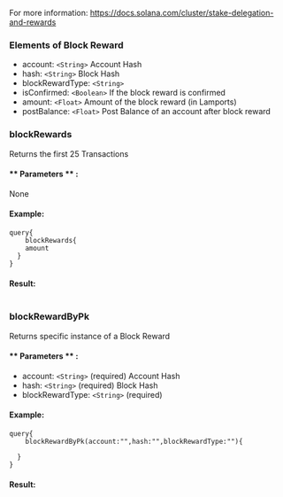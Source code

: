 For more information: https://docs.solana.com/cluster/stake-delegation-and-rewards

### Elements of Block Reward
* account: `<String>` Account Hash
* hash: `<String>` Block Hash
* blockRewardType: `<String>` 
* isConfirmed: `<Boolean>` If the block reward is confirmed
* amount: `<Float>` Amount of the block reward (in Lamports)
* postBalance: `<Float>` Post Balance of an account after block reward 

### blockRewards
Returns the first 25 Transactions 


#### ** Parameters ** : 

None

#### Example:
```
query{
	blockRewards{
    amount
  }
}
```

#### Result:
```

```

### blockRewardByPk
Returns specific instance of a Block Reward

#### ** Parameters ** : 
* account: `<String>` (required) Account Hash
* hash: `<String>` (required) Block Hash
* blockRewardType: `<String>` (required)

#### Example:
```
query{
	blockRewardByPk(account:"",hash:"",blockRewardType:""){

  }
}
```

#### Result:
```

```